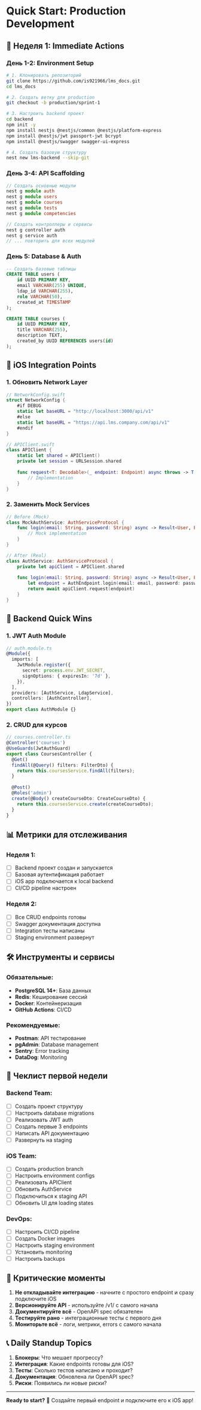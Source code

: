# Quick Start: Production Development

## 🚀 Неделя 1: Immediate Actions

### День 1-2: Environment Setup
```bash
# 1. Клонировать репозиторий
git clone https://github.com/is921966/lms_docs.git
cd lms_docs

# 2. Создать ветку для production
git checkout -b production/sprint-1

# 3. Настроить backend проект
cd backend
npm init -y
npm install nestjs @nestjs/common @nestjs/platform-express
npm install @nestjs/jwt passport-jwt bcrypt
npm install @nestjs/swagger swagger-ui-express

# 4. Создать базовую структуру
nest new lms-backend --skip-git
```

### День 3-4: API Scaffolding
```typescript
// Создать основные модули
nest g module auth
nest g module users
nest g module courses
nest g module tests
nest g module competencies

// Создать контроллеры и сервисы
nest g controller auth
nest g service auth
// ... повторить для всех модулей
```

### День 5: Database & Auth
```sql
-- Создать базовые таблицы
CREATE TABLE users (
    id UUID PRIMARY KEY,
    email VARCHAR(255) UNIQUE,
    ldap_id VARCHAR(255),
    role VARCHAR(50),
    created_at TIMESTAMP
);

CREATE TABLE courses (
    id UUID PRIMARY KEY,
    title VARCHAR(255),
    description TEXT,
    created_by UUID REFERENCES users(id)
);
```

## 📱 iOS Integration Points

### 1. Обновить Network Layer
```swift
// NetworkConfig.swift
struct NetworkConfig {
    #if DEBUG
    static let baseURL = "http://localhost:3000/api/v1"
    #else
    static let baseURL = "https://api.lms.company.com/api/v1"
    #endif
}

// APIClient.swift
class APIClient {
    static let shared = APIClient()
    private let session = URLSession.shared
    
    func request<T: Decodable>(_ endpoint: Endpoint) async throws -> T {
        // Implementation
    }
}
```

### 2. Заменить Mock Services
```swift
// Before (Mock)
class MockAuthService: AuthServiceProtocol {
    func login(email: String, password: String) async -> Result<User, Error> {
        // Mock implementation
    }
}

// After (Real)
class AuthService: AuthServiceProtocol {
    private let apiClient = APIClient.shared
    
    func login(email: String, password: String) async -> Result<User, Error> {
        let endpoint = AuthEndpoint.login(email: email, password: password)
        return await apiClient.request(endpoint)
    }
}
```

## 🔧 Backend Quick Wins

### 1. JWT Auth Module
```typescript
// auth.module.ts
@Module({
  imports: [
    JwtModule.register({
      secret: process.env.JWT_SECRET,
      signOptions: { expiresIn: '7d' },
    }),
  ],
  providers: [AuthService, LdapService],
  controllers: [AuthController],
})
export class AuthModule {}
```

### 2. CRUD для курсов
```typescript
// courses.controller.ts
@Controller('courses')
@UseGuards(JwtAuthGuard)
export class CoursesController {
  @Get()
  findAll(@Query() filters: FilterDto) {
    return this.coursesService.findAll(filters);
  }
  
  @Post()
  @Roles('admin')
  create(@Body() createCourseDto: CreateCourseDto) {
    return this.coursesService.create(createCourseDto);
  }
}
```

## 📊 Метрики для отслеживания

### Неделя 1:
- [ ] Backend проект создан и запускается
- [ ] Базовая аутентификация работает
- [ ] iOS app подключается к local backend
- [ ] CI/CD pipeline настроен

### Неделя 2:
- [ ] Все CRUD endpoints готовы
- [ ] Swagger документация доступна
- [ ] Integration тесты написаны
- [ ] Staging environment развернут

## 🛠 Инструменты и сервисы

### Обязательные:
- **PostgreSQL 14+**: База данных
- **Redis**: Кеширование сессий
- **Docker**: Контейнеризация
- **GitHub Actions**: CI/CD

### Рекомендуемые:
- **Postman**: API тестирование
- **pgAdmin**: Database management
- **Sentry**: Error tracking
- **DataDog**: Monitoring

## 📝 Чеклист первой недели

### Backend Team:
- [ ] Создать проект структуру
- [ ] Настроить database migrations
- [ ] Реализовать JWT auth
- [ ] Создать первые 3 endpoints
- [ ] Написать API документацию
- [ ] Развернуть на staging

### iOS Team:
- [ ] Создать production branch
- [ ] Настроить environment configs
- [ ] Реализовать APIClient
- [ ] Обновить AuthService
- [ ] Подключиться к staging API
- [ ] Обновить UI для loading states

### DevOps:
- [ ] Настроить CI/CD pipeline
- [ ] Создать Docker images
- [ ] Настроить staging environment
- [ ] Установить monitoring
- [ ] Настроить backups

## 🚨 Критические моменты

1. **Не откладывайте интеграцию** - начните с простого endpoint и сразу подключите iOS
2. **Версионируйте API** - используйте /v1/ с самого начала
3. **Документируйте всё** - OpenAPI spec обязателен
4. **Тестируйте рано** - интеграционные тесты с первого дня
5. **Мониторьте всё** - логи, метрики, errors с самого начала

## 📞 Daily Standup Topics

1. **Блокеры**: Что мешает прогрессу?
2. **Интеграция**: Какие endpoints готовы для iOS?
3. **Тесты**: Сколько тестов написано и проходит?
4. **Документация**: Обновлена ли OpenAPI spec?
5. **Риски**: Появились ли новые риски?

---

**Ready to start?** 🚀 Создайте первый endpoint и подключите его к iOS app! 